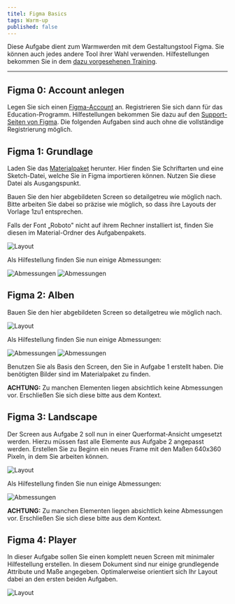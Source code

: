 ```yaml
---
titel: Figma Basics
tags: Warm-up
published: false
---
```


Diese Aufgabe dient zum Warmwerden mit dem Gestaltungstool Figma. Sie können auch jedes andere Tool ihrer Wahl verwenden. Hilfestellungen bekommen Sie in dem [dazu vorgesehenen Training](/mi-bachelor-screendesign/lehrveranstaltungen/000-training-sketch-und-figma-basics/).

---

## Figma 0: Account anlegen

Legen Sie sich einen [Figma-Account](https://www.figma.com/) an. Registrieren Sie sich dann für das Education-Programm. Hilfestellungen bekommen Sie dazu auf den [Support-Seiten von Figma](https://help.figma.com/hc/en-us/articles/360041061214-Verify-your-Education-status). Die folgenden Aufgaben sind auch ohne die vollständige Registrierung möglich.

## Figma 1: Grundlage

Laden Sie das [Materialpaket](../../download/trainings/figma/figma-training-material.zip) herunter. Hier finden Sie Schriftarten und eine Sketch-Datei, welche Sie in Figma importieren können. Nutzen Sie diese Datei als Ausgangspunkt.

Bauen Sie den hier abgebildeten Screen so detailgetreu wie möglich nach. Bitte arbeiten Sie dabei so präzise wie möglich, so dass ihre Layouts der Vorlage 1zu1 entsprechen.

Falls der Font „Roboto" nicht auf ihrem Rechner installiert ist, finden Sie diesen im Material-Ordner des Aufgabenpakets.

![Layout](../images/figma-basics-1-1.jpg)

Als Hilfestellung finden Sie nun einige Abmessungen:

![Abmessungen](../images/figma-basics-1-2.jpg)
![Abmessungen](../images/figma-basics-1-3.jpg)

## Figma 2: Alben

Bauen Sie den hier abgebildeten Screen so detailgetreu wie möglich nach. 

![Layout](../images/figma-basics-2-1.jpg)

Als Hilfestellung finden Sie nun einige Abmessungen:

![Abmessungen](../images/figma-basics-2-2.jpg)
![Abmessungen](../images/figma-basics-2-3.jpg)


Benutzen Sie als Basis den Screen, den Sie in Aufgabe 1 erstellt haben. Die benötigten Bilder sind im Materialpaket zu finden.

**ACHTUNG:** Zu manchen Elementen liegen absichtlich keine Abmessungen vor. Erschließen Sie sich diese bitte aus dem Kontext.


## Figma 3: Landscape

Der Screen aus Aufgabe 2 soll nun in einer Querformat-Ansicht umgesetzt werden. Hierzu müssen fast alle Elemente aus Aufgabe 2 angepasst werden. Erstellen Sie zu Beginn ein neues Frame mit den Maßen 640x360 Pixeln, in dem Sie arbeiten können.

![Layout](../images/figma-basics-3-1.jpg)

Als Hilfestellung finden Sie nun einige Abmessungen:

![Abmessungen](../images/figma-basics-3-2.jpg)

**ACHTUNG:** Zu manchen Elementen liegen absichtlich keine Abmessungen vor. Erschließen Sie sich diese bitte aus dem Kontext.

## Figma 4: Player

In dieser Aufgabe sollen Sie einen komplett neuen Screen mit minimaler Hilfestellung erstellen. In diesem Dokument sind nur einige grundlegende Attribute und Maße angegeben. Optimalerweise orientiert sich Ihr Layout dabei an den ersten beiden Aufgaben.

![Layout](../images/figma-bascis-4-1.jpg)
